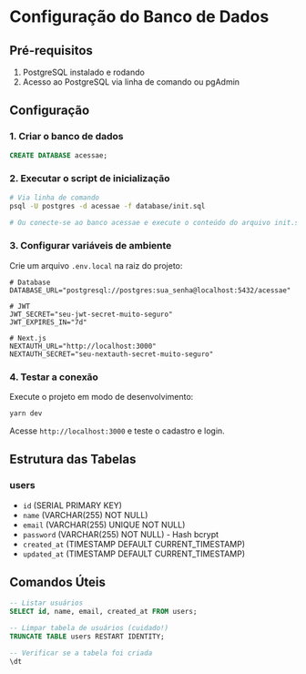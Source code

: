 # Configuração do Banco de Dados

## Pré-requisitos

1. PostgreSQL instalado e rodando
2. Acesso ao PostgreSQL via linha de comando ou pgAdmin

## Configuração

### 1. Criar o banco de dados

```sql
CREATE DATABASE acessae;
```

### 2. Executar o script de inicialização

```bash
# Via linha de comando
psql -U postgres -d acessae -f database/init.sql

# Ou conecte-se ao banco acessae e execute o conteúdo do arquivo init.sql
```

### 3. Configurar variáveis de ambiente

Crie um arquivo `.env.local` na raiz do projeto:

```env
# Database
DATABASE_URL="postgresql://postgres:sua_senha@localhost:5432/acessae"

# JWT
JWT_SECRET="seu-jwt-secret-muito-seguro"
JWT_EXPIRES_IN="7d"

# Next.js
NEXTAUTH_URL="http://localhost:3000"
NEXTAUTH_SECRET="seu-nextauth-secret-muito-seguro"
```

### 4. Testar a conexão

Execute o projeto em modo de desenvolvimento:

```bash
yarn dev
```

Acesse `http://localhost:3000` e teste o cadastro e login.

## Estrutura das Tabelas

### users
- `id` (SERIAL PRIMARY KEY)
- `name` (VARCHAR(255) NOT NULL)
- `email` (VARCHAR(255) UNIQUE NOT NULL)
- `password` (VARCHAR(255) NOT NULL) - Hash bcrypt
- `created_at` (TIMESTAMP DEFAULT CURRENT_TIMESTAMP)
- `updated_at` (TIMESTAMP DEFAULT CURRENT_TIMESTAMP)

## Comandos Úteis

```sql
-- Listar usuários
SELECT id, name, email, created_at FROM users;

-- Limpar tabela de usuários (cuidado!)
TRUNCATE TABLE users RESTART IDENTITY;

-- Verificar se a tabela foi criada
\dt
```

